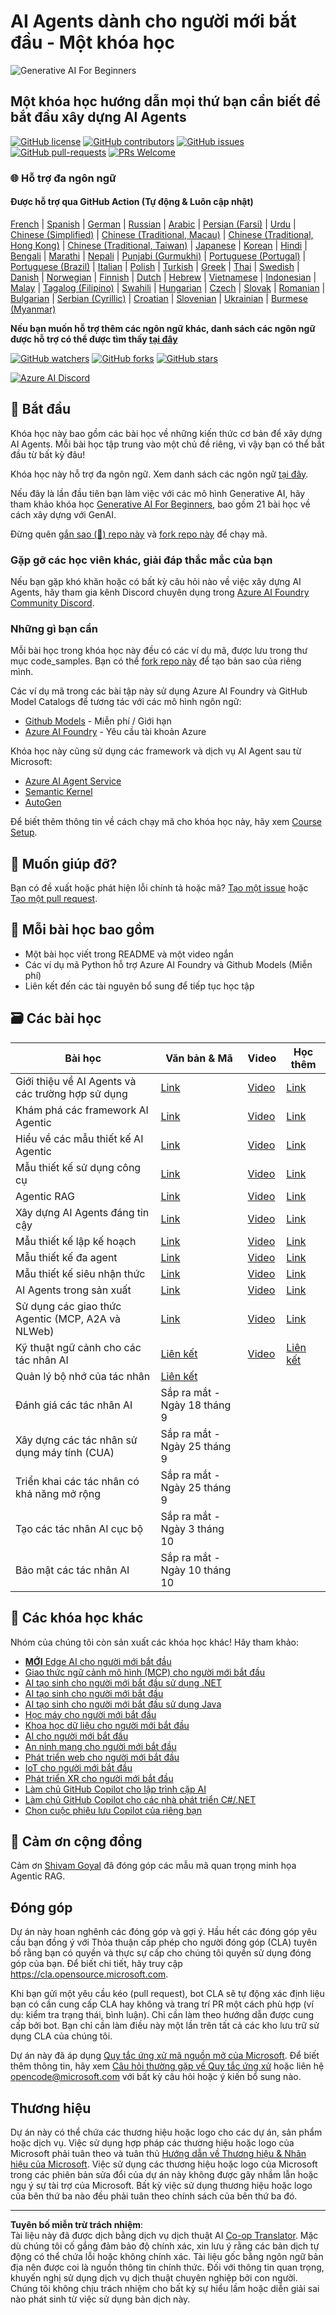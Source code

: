 <!--
CO_OP_TRANSLATOR_METADATA:
{
  "original_hash": "0c6a7a65974383f8467bb6adf3d34bc5",
  "translation_date": "2025-09-29T21:12:40+00:00",
  "source_file": "README.md",
  "language_code": "vi"
}
-->
# AI Agents dành cho người mới bắt đầu - Một khóa học

![Generative AI For Beginners](../../translated_images/repo-thumbnailv2.06f4a48036fde647f6ba4eb19f5651babe59bb30e972748afb349e47725d7601.vi.png)

## Một khóa học hướng dẫn mọi thứ bạn cần biết để bắt đầu xây dựng AI Agents

[![GitHub license](https://img.shields.io/github/license/microsoft/ai-agents-for-beginners.svg)](https://github.com/microsoft/ai-agents-for-beginners/blob/master/LICENSE?WT.mc_id=academic-105485-koreyst)
[![GitHub contributors](https://img.shields.io/github/contributors/microsoft/ai-agents-for-beginners.svg)](https://GitHub.com/microsoft/ai-agents-for-beginners/graphs/contributors/?WT.mc_id=academic-105485-koreyst)
[![GitHub issues](https://img.shields.io/github/issues/microsoft/ai-agents-for-beginners.svg)](https://GitHub.com/microsoft/ai-agents-for-beginners/issues/?WT.mc_id=academic-105485-koreyst)
[![GitHub pull-requests](https://img.shields.io/github/issues-pr/microsoft/ai-agents-for-beginners.svg)](https://GitHub.com/microsoft/ai-agents-for-beginners/pulls/?WT.mc_id=academic-105485-koreyst)
[![PRs Welcome](https://img.shields.io/badge/PRs-welcome-brightgreen.svg?style=flat-square)](http://makeapullrequest.com?WT.mc_id=academic-105485-koreyst)

### 🌐 Hỗ trợ đa ngôn ngữ

#### Được hỗ trợ qua GitHub Action (Tự động & Luôn cập nhật)

[French](../fr/README.md) | [Spanish](../es/README.md) | [German](../de/README.md) | [Russian](../ru/README.md) | [Arabic](../ar/README.md) | [Persian (Farsi)](../fa/README.md) | [Urdu](../ur/README.md) | [Chinese (Simplified)](../zh/README.md) | [Chinese (Traditional, Macau)](../mo/README.md) | [Chinese (Traditional, Hong Kong)](../hk/README.md) | [Chinese (Traditional, Taiwan)](../tw/README.md) | [Japanese](../ja/README.md) | [Korean](../ko/README.md) | [Hindi](../hi/README.md) | [Bengali](../bn/README.md) | [Marathi](../mr/README.md) | [Nepali](../ne/README.md) | [Punjabi (Gurmukhi)](../pa/README.md) | [Portuguese (Portugal)](../pt/README.md) | [Portuguese (Brazil)](../br/README.md) | [Italian](../it/README.md) | [Polish](../pl/README.md) | [Turkish](../tr/README.md) | [Greek](../el/README.md) | [Thai](../th/README.md) | [Swedish](../sv/README.md) | [Danish](../da/README.md) | [Norwegian](../no/README.md) | [Finnish](../fi/README.md) | [Dutch](../nl/README.md) | [Hebrew](../he/README.md) | [Vietnamese](./README.md) | [Indonesian](../id/README.md) | [Malay](../ms/README.md) | [Tagalog (Filipino)](../tl/README.md) | [Swahili](../sw/README.md) | [Hungarian](../hu/README.md) | [Czech](../cs/README.md) | [Slovak](../sk/README.md) | [Romanian](../ro/README.md) | [Bulgarian](../bg/README.md) | [Serbian (Cyrillic)](../sr/README.md) | [Croatian](../hr/README.md) | [Slovenian](../sl/README.md) | [Ukrainian](../uk/README.md) | [Burmese (Myanmar)](../my/README.md)

**Nếu bạn muốn hỗ trợ thêm các ngôn ngữ khác, danh sách các ngôn ngữ được hỗ trợ có thể được tìm thấy [tại đây](https://github.com/Azure/co-op-translator/blob/main/getting_started/supported-languages.md)**

[![GitHub watchers](https://img.shields.io/github/watchers/microsoft/ai-agents-for-beginners.svg?style=social&label=Watch)](https://GitHub.com/microsoft/ai-agents-for-beginners/watchers/?WT.mc_id=academic-105485-koreyst)
[![GitHub forks](https://img.shields.io/github/forks/microsoft/ai-agents-for-beginners.svg?style=social&label=Fork)](https://GitHub.com/microsoft/ai-agents-for-beginners/network/?WT.mc_id=academic-105485-koreyst)
[![GitHub stars](https://img.shields.io/github/stars/microsoft/ai-agents-for-beginners.svg?style=social&label=Star)](https://GitHub.com/microsoft/ai-agents-for-beginners/stargazers/?WT.mc_id=academic-105485-koreyst)

[![Azure AI Discord](https://dcbadge.limes.pink/api/server/kzRShWzttr)](https://discord.gg/kzRShWzttr)

## 🌱 Bắt đầu

Khóa học này bao gồm các bài học về những kiến thức cơ bản để xây dựng AI Agents. Mỗi bài học tập trung vào một chủ đề riêng, vì vậy bạn có thể bắt đầu từ bất kỳ đâu!

Khóa học này hỗ trợ đa ngôn ngữ. Xem danh sách các ngôn ngữ [tại đây](../..). 

Nếu đây là lần đầu tiên bạn làm việc với các mô hình Generative AI, hãy tham khảo khóa học [Generative AI For Beginners](https://aka.ms/genai-beginners), bao gồm 21 bài học về cách xây dựng với GenAI.

Đừng quên [gắn sao (🌟) repo này](https://docs.github.com/en/get-started/exploring-projects-on-github/saving-repositories-with-stars?WT.mc_id=academic-105485-koreyst) và [fork repo này](https://github.com/microsoft/ai-agents-for-beginners/fork) để chạy mã.

### Gặp gỡ các học viên khác, giải đáp thắc mắc của bạn

Nếu bạn gặp khó khăn hoặc có bất kỳ câu hỏi nào về việc xây dựng AI Agents, hãy tham gia kênh Discord chuyên dụng trong [Azure AI Foundry Community Discord](https://aka.ms/ai-agents/discord).

### Những gì bạn cần

Mỗi bài học trong khóa học này đều có các ví dụ mã, được lưu trong thư mục code_samples. Bạn có thể [fork repo này](https://github.com/microsoft/ai-agents-for-beginners/fork) để tạo bản sao của riêng mình.  

Các ví dụ mã trong các bài tập này sử dụng Azure AI Foundry và GitHub Model Catalogs để tương tác với các mô hình ngôn ngữ:

- [Github Models](https://aka.ms/ai-agents-beginners/github-models) - Miễn phí / Giới hạn
- [Azure AI Foundry](https://aka.ms/ai-agents-beginners/ai-foundry) - Yêu cầu tài khoản Azure

Khóa học này cũng sử dụng các framework và dịch vụ AI Agent sau từ Microsoft:

- [Azure AI Agent Service](https://aka.ms/ai-agents-beginners/ai-agent-service)
- [Semantic Kernel](https://aka.ms/ai-agents-beginners/semantic-kernel)
- [AutoGen](https://aka.ms/ai-agents/autogen)

Để biết thêm thông tin về cách chạy mã cho khóa học này, hãy xem [Course Setup](./00-course-setup/README.md).

## 🙏 Muốn giúp đỡ?

Bạn có đề xuất hoặc phát hiện lỗi chính tả hoặc mã? [Tạo một issue](https://github.com/microsoft/ai-agents-for-beginners/issues?WT.mc_id=academic-105485-koreyst) hoặc [Tạo một pull request](https://github.com/microsoft/ai-agents-for-beginners/pulls?WT.mc_id=academic-105485-koreyst).

## 📂 Mỗi bài học bao gồm

- Một bài học viết trong README và một video ngắn
- Các ví dụ mã Python hỗ trợ Azure AI Foundry và Github Models (Miễn phí)
- Liên kết đến các tài nguyên bổ sung để tiếp tục học tập

## 🗃️ Các bài học

| **Bài học**                                  | **Văn bản & Mã**                                  | **Video**                                                  | **Học thêm**                                                                         |
|----------------------------------------------|----------------------------------------------------|------------------------------------------------------------|-------------------------------------------------------------------------------------|
| Giới thiệu về AI Agents và các trường hợp sử dụng | [Link](./01-intro-to-ai-agents/README.md)          | [Video](https://youtu.be/3zgm60bXmQk?si=z8QygFvYQv-9WtO1)  | [Link](https://aka.ms/ai-agents-beginners/collection?WT.mc_id=academic-105485-koreyst) |
| Khám phá các framework AI Agentic            | [Link](./02-explore-agentic-frameworks/README.md)  | [Video](https://youtu.be/ODwF-EZo_O8?si=Vawth4hzVaHv-u0H)  | [Link](https://aka.ms/ai-agents-beginners/collection?WT.mc_id=academic-105485-koreyst) |
| Hiểu về các mẫu thiết kế AI Agentic          | [Link](./03-agentic-design-patterns/README.md)     | [Video](https://youtu.be/m9lM8qqoOEA?si=BIzHwzstTPL8o9GF)  | [Link](https://aka.ms/ai-agents-beginners/collection?WT.mc_id=academic-105485-koreyst) |
| Mẫu thiết kế sử dụng công cụ                 | [Link](./04-tool-use/README.md)                    | [Video](https://youtu.be/vieRiPRx-gI?si=2z6O2Xu2cu_Jz46N)  | [Link](https://aka.ms/ai-agents-beginners/collection?WT.mc_id=academic-105485-koreyst) |
| Agentic RAG                                  | [Link](./05-agentic-rag/README.md)                 | [Video](https://youtu.be/WcjAARvdL7I?si=gKPWsQpKiIlDH9A3)  | [Link](https://aka.ms/ai-agents-beginners/collection?WT.mc_id=academic-105485-koreyst) |
| Xây dựng AI Agents đáng tin cậy              | [Link](./06-building-trustworthy-agents/README.md) | [Video](https://youtu.be/iZKkMEGBCUQ?si=jZjpiMnGFOE9L8OK ) | [Link](https://aka.ms/ai-agents-beginners/collection?WT.mc_id=academic-105485-koreyst) |
| Mẫu thiết kế lập kế hoạch                    | [Link](./07-planning-design/README.md)             | [Video](https://youtu.be/kPfJ2BrBCMY?si=6SC_iv_E5-mzucnC)  | [Link](https://aka.ms/ai-agents-beginners/collection?WT.mc_id=academic-105485-koreyst) |
| Mẫu thiết kế đa agent                        | [Link](./08-multi-agent/README.md)                 | [Video](https://youtu.be/V6HpE9hZEx0?si=rMgDhEu7wXo2uo6g)  | [Link](https://aka.ms/ai-agents-beginners/collection?WT.mc_id=academic-105485-koreyst) |
| Mẫu thiết kế siêu nhận thức                  | [Link](./09-metacognition/README.md)               | [Video](https://youtu.be/His9R6gw6Ec?si=8gck6vvdSNCt6OcF)  | [Link](https://aka.ms/ai-agents-beginners/collection?WT.mc_id=academic-105485-koreyst) |
| AI Agents trong sản xuất                     | [Link](./10-ai-agents-production/README.md)        | [Video](https://youtu.be/l4TP6IyJxmQ?si=31dnhexRo6yLRJDl)  | [Link](https://aka.ms/ai-agents-beginners/collection?WT.mc_id=academic-105485-koreyst) |
| Sử dụng các giao thức Agentic (MCP, A2A và NLWeb) | [Link](./11-agentic-protocols/README.md)           | [Video](https://youtu.be/X-Dh9R3Opn8)                                 | [Link](https://aka.ms/ai-agents-beginners/collection?WT.mc_id=academic-105485-koreyst) |
| Kỹ thuật ngữ cảnh cho các tác nhân AI        | [Liên kết](./12-context-engineering/README.md)         | [Video](https://youtu.be/F5zqRV7gEag)                                 | [Liên kết](https://aka.ms/ai-agents-beginners/collection?WT.mc_id=academic-105485-koreyst) |
| Quản lý bộ nhớ của tác nhân                   | [Liên kết](./13-agent-memory/README.md)     |                                                            |                                                                                        |
| Đánh giá các tác nhân AI                      | Sắp ra mắt - Ngày 18 tháng 9                            |                                                            |                                                                                        |
| Xây dựng các tác nhân sử dụng máy tính (CUA)  | Sắp ra mắt - Ngày 25 tháng 9                            |                                                            |                                                                                        |
| Triển khai các tác nhân có khả năng mở rộng   | Sắp ra mắt - Ngày 25 tháng 9                            |                                                            |                                                                                        |
| Tạo các tác nhân AI cục bộ                    | Sắp ra mắt - Ngày 3 tháng 10                            |                                                            |                                                                                        |
| Bảo mật các tác nhân AI                       | Sắp ra mắt - Ngày 10 tháng 10                           |                                                            |                                                                                        |

## 🎒 Các khóa học khác

Nhóm của chúng tôi còn sản xuất các khóa học khác! Hãy tham khảo:

- [**MỚI** Edge AI cho người mới bắt đầu](https://github.com/microsoft/edgeai-for-beginners?WT.mc_id=academic-105485-koreyst)
- [Giao thức ngữ cảnh mô hình (MCP) cho người mới bắt đầu](https://github.com/microsoft/mcp-for-beginners?WT.mc_id=academic-105485-koreyst)
- [AI tạo sinh cho người mới bắt đầu sử dụng .NET](https://github.com/microsoft/Generative-AI-for-beginners-dotnet?WT.mc_id=academic-105485-koreyst)
- [AI tạo sinh cho người mới bắt đầu](https://github.com/microsoft/generative-ai-for-beginners?WT.mc_id=academic-105485-koreyst)
- [AI tạo sinh cho người mới bắt đầu sử dụng Java](https://github.com/microsoft/generative-ai-for-beginners-java?WT.mc_id=academic-105485-koreyst)
- [Học máy cho người mới bắt đầu](https://aka.ms/ml-beginners?WT.mc_id=academic-105485-koreyst)
- [Khoa học dữ liệu cho người mới bắt đầu](https://aka.ms/datascience-beginners?WT.mc_id=academic-105485-koreyst)
- [AI cho người mới bắt đầu](https://aka.ms/ai-beginners?WT.mc_id=academic-105485-koreyst)
- [An ninh mạng cho người mới bắt đầu](https://github.com/microsoft/Security-101??WT.mc_id=academic-96948-sayoung)
- [Phát triển web cho người mới bắt đầu](https://aka.ms/webdev-beginners?WT.mc_id=academic-105485-koreyst)
- [IoT cho người mới bắt đầu](https://aka.ms/iot-beginners?WT.mc_id=academic-105485-koreyst)
- [Phát triển XR cho người mới bắt đầu](https://github.com/microsoft/xr-development-for-beginners?WT.mc_id=academic-105485-koreyst)
- [Làm chủ GitHub Copilot cho lập trình cặp AI](https://aka.ms/GitHubCopilotAI?WT.mc_id=academic-105485-koreyst)
- [Làm chủ GitHub Copilot cho các nhà phát triển C#/.NET](https://github.com/microsoft/mastering-github-copilot-for-dotnet-csharp-developers?WT.mc_id=academic-105485-koreyst)
- [Chọn cuộc phiêu lưu Copilot của riêng bạn](https://github.com/microsoft/CopilotAdventures?WT.mc_id=academic-105485-koreyst)

## 🌟 Cảm ơn cộng đồng

Cảm ơn [Shivam Goyal](https://www.linkedin.com/in/shivam2003/) đã đóng góp các mẫu mã quan trọng minh họa Agentic RAG.

## Đóng góp

Dự án này hoan nghênh các đóng góp và gợi ý. Hầu hết các đóng góp yêu cầu bạn đồng ý với
Thỏa thuận cấp phép cho người đóng góp (CLA) tuyên bố rằng bạn có quyền và thực sự cấp cho chúng tôi
quyền sử dụng đóng góp của bạn. Để biết chi tiết, hãy truy cập <https://cla.opensource.microsoft.com>.

Khi bạn gửi một yêu cầu kéo (pull request), bot CLA sẽ tự động xác định liệu bạn có cần cung cấp
CLA hay không và trang trí PR một cách phù hợp (ví dụ: kiểm tra trạng thái, bình luận). Chỉ cần làm theo hướng dẫn
được cung cấp bởi bot. Bạn chỉ cần làm điều này một lần trên tất cả các kho lưu trữ sử dụng CLA của chúng tôi.

Dự án này đã áp dụng [Quy tắc ứng xử mã nguồn mở của Microsoft](https://opensource.microsoft.com/codeofconduct/).
Để biết thêm thông tin, hãy xem [Câu hỏi thường gặp về Quy tắc ứng xử](https://opensource.microsoft.com/codeofconduct/faq/) hoặc
liên hệ [opencode@microsoft.com](mailto:opencode@microsoft.com) với bất kỳ câu hỏi hoặc ý kiến bổ sung nào.

## Thương hiệu

Dự án này có thể chứa các thương hiệu hoặc logo cho các dự án, sản phẩm hoặc dịch vụ. Việc sử dụng hợp pháp các thương hiệu hoặc logo của Microsoft phải tuân theo và tuân thủ
[Hướng dẫn về Thương hiệu & Nhãn hiệu của Microsoft](https://www.microsoft.com/legal/intellectualproperty/trademarks/usage/general).
Việc sử dụng các thương hiệu hoặc logo của Microsoft trong các phiên bản sửa đổi của dự án này không được gây nhầm lẫn hoặc ngụ ý sự tài trợ của Microsoft.
Bất kỳ việc sử dụng thương hiệu hoặc logo của bên thứ ba nào đều phải tuân theo chính sách của bên thứ ba đó.

---

**Tuyên bố miễn trừ trách nhiệm**:  
Tài liệu này đã được dịch bằng dịch vụ dịch thuật AI [Co-op Translator](https://github.com/Azure/co-op-translator). Mặc dù chúng tôi cố gắng đảm bảo độ chính xác, xin lưu ý rằng các bản dịch tự động có thể chứa lỗi hoặc không chính xác. Tài liệu gốc bằng ngôn ngữ bản địa nên được coi là nguồn thông tin chính thức. Đối với thông tin quan trọng, khuyến nghị sử dụng dịch vụ dịch thuật chuyên nghiệp bởi con người. Chúng tôi không chịu trách nhiệm cho bất kỳ sự hiểu lầm hoặc diễn giải sai nào phát sinh từ việc sử dụng bản dịch này.